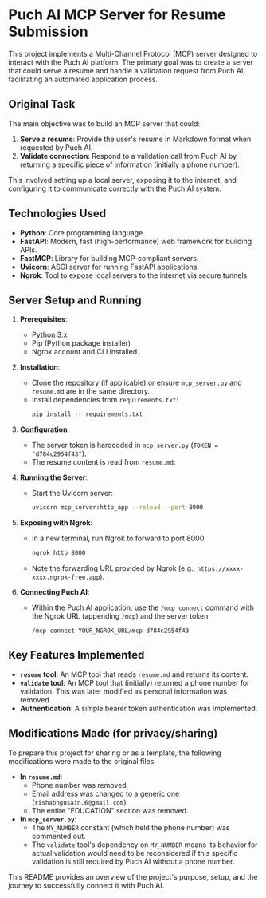 # Puch AI MCP Server for Resume Submission

This project implements a Multi-Channel Protocol (MCP) server designed to interact with the Puch AI platform. The primary goal was to create a server that could serve a resume and handle a validation request from Puch AI, facilitating an automated application process.

## Original Task

The main objective was to build an MCP server that could:
1.  **Serve a resume**: Provide the user's resume in Markdown format when requested by Puch AI.
2.  **Validate connection**: Respond to a validation call from Puch AI by returning a specific piece of information (initially a phone number).

This involved setting up a local server, exposing it to the internet, and configuring it to communicate correctly with the Puch AI system.

## Technologies Used

*   **Python**: Core programming language.
*   **FastAPI**: Modern, fast (high-performance) web framework for building APIs.
*   **FastMCP**: Library for building MCP-compliant servers.
*   **Uvicorn**: ASGI server for running FastAPI applications.
*   **Ngrok**: Tool to expose local servers to the internet via secure tunnels.

## Server Setup and Running

1.  **Prerequisites**:
    *   Python 3.x
    *   Pip (Python package installer)
    *   Ngrok account and CLI installed.

2.  **Installation**:
    *   Clone the repository (if applicable) or ensure `mcp_server.py` and `resume.md` are in the same directory.
    *   Install dependencies from `requirements.txt`:
        ```bash
        pip install -r requirements.txt
        ```

3.  **Configuration**:
    *   The server token is hardcoded in `mcp_server.py` (`TOKEN = "d784c2954f43"`).
    *   The resume content is read from `resume.md`.

4.  **Running the Server**:
    *   Start the Uvicorn server:
        ```bash
        uvicorn mcp_server:http_app --reload --port 8000
        ```

5.  **Exposing with Ngrok**:
    *   In a new terminal, run Ngrok to forward to port 8000:
        ```bash
        ngrok http 8000
        ```
    *   Note the forwarding URL provided by Ngrok (e.g., `https://xxxx-xxxx.ngrok-free.app`).

6.  **Connecting Puch AI**:
    *   Within the Puch AI application, use the `/mcp connect` command with the Ngrok URL (appending `/mcp`) and the server token:
        ```
        /mcp connect YOUR_NGROK_URL/mcp d784c2954f43
        ```

## Key Features Implemented

*   **`resume` tool**: An MCP tool that reads `resume.md` and returns its content.
*   **`validate` tool**: An MCP tool that (initially) returned a phone number for validation. This was later modified as personal information was removed.
*   **Authentication**: A simple bearer token authentication was implemented.

## Modifications Made (for privacy/sharing)

To prepare this project for sharing or as a template, the following modifications were made to the original files:

*   **In `resume.md`**:
    *   Phone number was removed.
    *   Email address was changed to a generic one (`rishabhgusain.6@gmail.com`).
    *   The entire "EDUCATION" section was removed.
*   **In `mcp_server.py`**:
    *   The `MY_NUMBER` constant (which held the phone number) was commented out.
    *   The `validate` tool's dependency on `MY_NUMBER` means its behavior for actual validation would need to be reconsidered if this specific validation is still required by Puch AI without a phone number.

This README provides an overview of the project's purpose, setup, and the journey to successfully connect it with Puch AI.